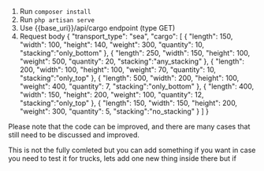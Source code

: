 1. Run `composer install`
2. Run `php artisan serve`
2. Use {{base_uri}}/api/cargo endpoint (type GET)
3. Request body
   {
   "transport_type": "sea",
   "cargo": [
   {
   "length": 150,
   "width": 100,
   "height": 140,
   "weight": 300,
   "quantity": 10,
   "stacking":"only_bottom"
   },
   {
   "length": 250,
   "width": 150,
   "height": 100,
   "weight": 500,
   "quantity": 20,
   "stacking":"any_stacking"
   },
   {
   "length": 200,
   "width": 100,
   "height": 100,
   "weight": 70,
   "quantity": 10,
   "stacking":"only_top"
   },
   {
   "length": 500,
   "width": 200,
   "height": 100,
   "weight": 400,
   "quantity": 7,
   "stacking":"only_bottom"
   },
   {
   "length": 400,
   "width": 150,
   "height": 200,
   "weight": 100,
   "quantity": 12,
   "stacking":"only_top"
   },
   {
   "length": 150,
   "width": 150,
   "height": 200,
   "weight": 300,
   "quantity": 5,
   "stacking":"no_stacking"
   }
   ]
   }

Please note that the code can be improved, and there are many cases that still need to be discussed and improved.


This is not the fully comleted but you can add something if you want in case you need to test it for trucks, lets add one new thing inside there but if
